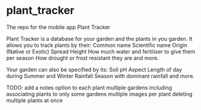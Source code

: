 # plant_tracker
The repo for the mobile app Plant Tracker


Plant Tracker is a database for your garden and the plants in you garden. It allows you to track plants by their:
	Common name
	Scientific name
	Origin (Native or Exotic)
	Spread
	Height
	How much water and fertiliser to give them per season
	How drought or frost resistant they are
	and more.

Your garden can also be specified by its:
	Soil pH
	Aspect
	Length of day during Summer and Winter
	Rainfall
	Season with dominant rainfall
	and more.
	

TODO:
	add a notes option to each plant
	multiple gardens including associating plants to only some gardens
	multiple images per plant
	deleting multiple plants at once
	
